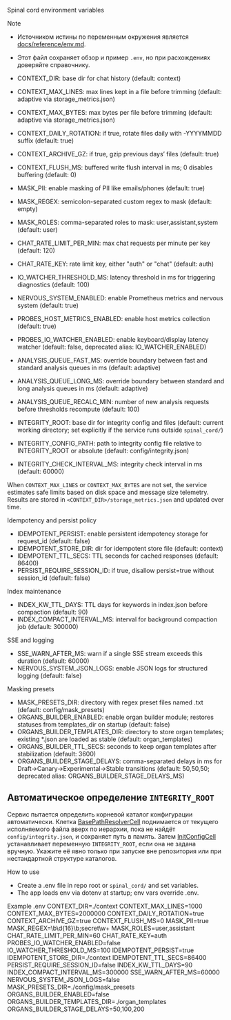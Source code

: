 <!-- neira:meta
id: NEI-20250915-adaptive-storage-backend-env
intent: docs
summary: Контекстное хранилище теперь подбирает лимиты по диску; переменные можно переопределить.
-->

<!-- neira:meta
id: NEI-20250922-analysis-queue-env
intent: docs
summary: Добавлены переменные управления порогами очередей анализа.
-->
<!-- neira:meta
id: NEI-20251010-organ-builder-env
intent: docs
summary: описаны переменные ORGANS_BUILDER_ENABLED, ORGANS_BUILDER_TEMPLATES_DIR и ORGANS_BUILDER_TTL_SECS.
-->
<!-- neira:meta
id: NEI-20251101-organ-builder-stage-delays-env
intent: docs
summary: добавлена переменная ORGANS_BUILDER_STAGE_DELAYS.
-->
<!-- neira:meta
id: NEI-20250620-organ-builder-stage-delays-env-rename
intent: docs
summary: переменная переименована в ORGANS_BUILDER_STAGE_DELAYS.
-->

<!-- neira:meta
id: NEI-20250221-env-reference-link
intent: docs
summary: Исправлена ссылка на основной справочник переменных окружения.
-->
<!-- neira:meta
id: NEI-20260413-spinal-env-rename
intent: docs
summary: Переименован backend в spinal_cord и обновлены пути.
-->

Spinal cord environment variables

Note

- Источником истины по переменным окружения является [docs/reference/env.md](../docs/reference/env.md).
- Этот файл сохраняет обзор и пример `.env`, но при расхождениях доверяйте справочнику.

- CONTEXT_DIR: base dir for chat history (default: context)
- CONTEXT_MAX_LINES: max lines kept in a file before trimming (default: adaptive via storage_metrics.json)
- CONTEXT_MAX_BYTES: max bytes per file before trimming (default: adaptive via storage_metrics.json)
- CONTEXT_DAILY_ROTATION: if true, rotate files daily with -YYYYMMDD suffix (default: true)
- CONTEXT_ARCHIVE_GZ: if true, gzip previous days’ files (default: true)
- CONTEXT_FLUSH_MS: buffered write flush interval in ms; 0 disables buffering (default: 0)
- MASK_PII: enable masking of PII like emails/phones (default: true)
- MASK_REGEX: semicolon-separated custom regex to mask (default: empty)
- MASK_ROLES: comma-separated roles to mask: user,assistant,system (default: user)
- CHAT_RATE_LIMIT_PER_MIN: max chat requests per minute per key (default: 120)
- CHAT_RATE_KEY: rate limit key, either "auth" or "chat" (default: auth)
- IO_WATCHER_THRESHOLD_MS: latency threshold in ms for triggering diagnostics (default: 100)
- NERVOUS_SYSTEM_ENABLED: enable Prometheus metrics and nervous system (default: true)
- PROBES_HOST_METRICS_ENABLED: enable host metrics collection (default: true)
- PROBES_IO_WATCHER_ENABLED: enable keyboard/display latency watcher (default: false, deprecated alias: IO_WATCHER_ENABLED)
- ANALYSIS_QUEUE_FAST_MS: override boundary between fast and standard analysis queues in ms (default: adaptive)
- ANALYSIS_QUEUE_LONG_MS: override boundary between standard and long analysis queues in ms (default: adaptive)
- ANALYSIS_QUEUE_RECALC_MIN: number of new analysis requests before thresholds recompute (default: 100)
- INTEGRITY_ROOT: base dir for integrity config and files (default: current working directory; set explicitly if the service runs outside `spinal_cord/`)
- INTEGRITY_CONFIG_PATH: path to integrity config file relative to INTEGRITY_ROOT or absolute (default: config/integrity.json)
- INTEGRITY_CHECK_INTERVAL_MS: integrity check interval in ms (default: 60000)

When `CONTEXT_MAX_LINES` or `CONTEXT_MAX_BYTES` are not set, the service
estimates safe limits based on disk space and message size telemetry. Results
are stored in `<CONTEXT_DIR>/storage_metrics.json` and updated over time.

Idempotency and persist policy

- IDEMPOTENT_PERSIST: enable persistent idempotency storage for request_id (default: false)
- IDEMPOTENT_STORE_DIR: dir for idempotent store file (default: context)
- IDEMPOTENT_TTL_SECS: TTL seconds for cached responses (default: 86400)
- PERSIST_REQUIRE_SESSION_ID: if true, disallow persist=true without session_id (default: false)

Index maintenance

- INDEX_KW_TTL_DAYS: TTL days for keywords in index.json before compaction (default: 90)
- INDEX_COMPACT_INTERVAL_MS: interval for background compaction job (default: 300000)

SSE and logging

- SSE_WARN_AFTER_MS: warn if a single SSE stream exceeds this duration (default: 60000)
- NERVOUS_SYSTEM_JSON_LOGS: enable JSON logs for structured logging (default: false)

Masking presets

- MASK_PRESETS_DIR: directory with regex preset files named <preset>.txt (default: config/mask_presets)
- ORGANS_BUILDER_ENABLED: enable organ builder module; restores statuses from templates_dir on startup (default: false)
- ORGANS_BUILDER_TEMPLATES_DIR: directory to store organ templates; existing \*.json are loaded as stable (default: organ_templates)
- ORGANS_BUILDER_TTL_SECS: seconds to keep organ templates after stabilization (default: 3600)
- ORGANS_BUILDER_STAGE_DELAYS: comma-separated delays in ms for Draft→Canary→Experimental→Stable transitions (default: 50,50,50; deprecated alias: ORGANS_BUILDER_STAGE_DELAYS_MS)

## Автоматическое определение `INTEGRITY_ROOT`

Сервис пытается определить корневой каталог конфигурации автоматически. Клетка
[BasePathResolverCell](../docs/cells/action-cells.md#basepathresolvercell) поднимается от текущего
исполняемого файла вверх по иерархии, пока не найдёт `config/integrity.json`, и сохраняет путь в память.
Затем [InitConfigCell](../docs/cells/action-cells.md#initconfigcell) устанавливает переменную
`INTEGRITY_ROOT`, если она не задана вручную. Укажите её явно только при запуске вне репозитория или при нестандартной
структуре каталогов.

How to use

- Create a .env file in repo root or `spinal_cord/` and set variables.
- The app loads env via dotenv at startup; env vars override .env.

Example .env
CONTEXT_DIR=./context
CONTEXT_MAX_LINES=1000
CONTEXT_MAX_BYTES=2000000
CONTEXT_DAILY_ROTATION=true
CONTEXT_ARCHIVE_GZ=true
CONTEXT_FLUSH_MS=0
MASK_PII=true
MASK_REGEX=\b\d{16}\b;secret\w+
MASK_ROLES=user,assistant
CHAT_RATE_LIMIT_PER_MIN=60
CHAT_RATE_KEY=auth
PROBES_IO_WATCHER_ENABLED=false
IO_WATCHER_THRESHOLD_MS=100
IDEMPOTENT_PERSIST=true
IDEMPOTENT_STORE_DIR=./context
IDEMPOTENT_TTL_SECS=86400
PERSIST_REQUIRE_SESSION_ID=false
INDEX_KW_TTL_DAYS=90
INDEX_COMPACT_INTERVAL_MS=300000
SSE_WARN_AFTER_MS=60000
NERVOUS_SYSTEM_JSON_LOGS=false
MASK_PRESETS_DIR=./config/mask_presets
ORGANS_BUILDER_ENABLED=false
ORGANS_BUILDER_TEMPLATES_DIR=./organ_templates
ORGANS_BUILDER_STAGE_DELAYS=50,100,200
